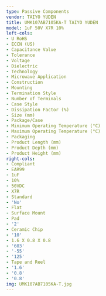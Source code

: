 ```yaml
---
type: Passive Components
vendor: TAIYO YUDEN
title: UMK107AB7105KA-T TAIYO YUDEN
model: 1uF 50V X7R 10%
left-cols:
- U RoHS
- ECCN (US)
- Capacitance Value
- Tolerance
- Voltage
- Dielectric
- Technology
- Microwave Application
- Construction
- Mounting
- Termination Style
- Number of Terminals
- Case Style
- Dissipation Factor (%)
- Size (mm)
- Package/Case
- Minimum Operating Temperature (°C)
- Maximum Operating Temperature (°C)
- Packaging
- Product Length (mm)
- Product Depth (mm)
- Product Height (mm)
right-cols:
- Compliant
- EAR99
- 1uF
- 10%
- 50VDC
- X7R
- Standard
- 'No'
- Flat
- Surface Mount
- Pad
- '2'
- Ceramic Chip
- '10'
- 1.6 X 0.8 X 0.8
- '603'
- '-55'
- '125'
- Tape and Reel
- '1.6'
- '0.8'
- '0.8'
img: UMK107AB7105KA-T.jpg
---
```

